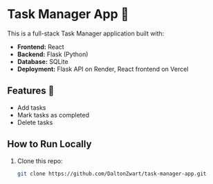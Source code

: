 # Task Manager App 📝

This is a full-stack Task Manager application built with:

- **Frontend:** React
- **Backend:** Flask (Python)
- **Database:** SQLite
- **Deployment:** Flask API on Render, React frontend on Vercel

## Features 🚀
- Add tasks
- Mark tasks as completed
- Delete tasks

## How to Run Locally
1. Clone this repo:
   ```bash
   git clone https://github.com/DaltonZwart/task-manager-app.git
